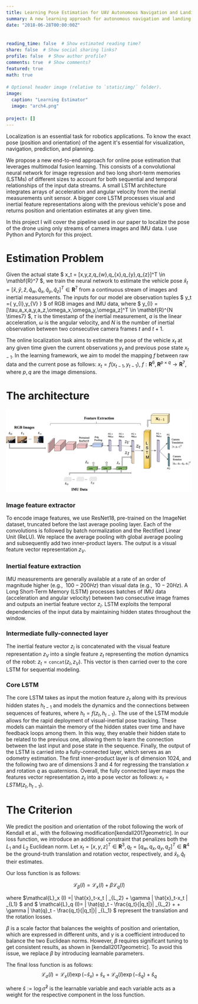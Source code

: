 ```yaml
---
title: Learning Pose Estimation for UAV Autonomous Navigation and Landing Using Visual-Inertial Sensor Data
summary: A new learning approach for autonomous navigation and landing of an Unmanned-Aerial-Vehicle (UAV). We develop a multimodal fusion of deep neural architectures for visual-inertial odometry, and we train the model in an end-to-end fashion to estimate the current vehicle pose from streams of visual and inertial measurements.
date: "2018-06-28T00:00:00Z"


reading_time: false  # Show estimated reading time?
share: false  # Show social sharing links?
profile: false  # Show author profile?
comments: true  # Show comments?
featured: true
math: true

# Optional header image (relative to `static/img/` folder).
image: 
  caption: "Learning Estimator"
  image: "arch4.png"

project: []
---
```


Localization is an essential task for robotics applications. To know the exact pose (position and orientation) of the agent it's essential for visualization, navigation, prediction, and planning.

We propose a new end-to-end approach for online pose estimation that leverages multimodal fusion learning. This consists of a convolutional neural network for image regression and two long short-term memories (LSTMs) of different sizes to account for both sequential and temporal relationships of the input data streams.
A small LSTM architecture integrates arrays of acceleration and angular velocity from the inertial measurements unit sensor. A bigger core LSTM processes visual and inertial feature representations along with the previous vehicle's pose and returns position and orientation estimates at any given time.


In this project I will cover the pipeline used in our paper to localize the pose of the drone using only streams of camera images and IMU data.
I use Python and Pytorch for this project.

# Estimation Problem

Given the actual state $ x_t = [x,y,z,q_{w},q_{x},q_{y},q_{z}]^T \in \mathbf{R}^7 $, we train the neural network to estimate the vehicle pose $\hat{x}_t = [\hat{x},\hat{y},\hat{z},\hat{q}_w,\hat{q}_x,\hat{q}_y,\hat{q}_z]^T \in \mathbf{R}^7$ from a continuous stream of images and inertial measurements. The inputs for our model are observation tuples $ y_t =\{ y_{I},y_{V} \} $ of RGB images and IMU data, where $ y_{I} = [\tau,a_x,a_y,a_z,\omega_x,\omega_y,\omega_z]^T \in \mathbf{R}^{N \times7} $, $\tau$ is the timestamp of the inertial measurement, $a$ is the linear acceleration, $\omega$ is the angular velocity, and $N$ is the number of inertial observation between two consecutive camera frames $t$ and $t+1$.

The online localization task aims to estimate the pose of the vehicle $x_t$ at any given time given the current observations $y_t$ and previous pose state $x_{t-1}$. In the learning framework, we aim to model the mapping $f$ between raw data and the current pose as follows: $x_t = f(x_{t-1}, y_{t-1})$, $f:\mathbf{R}^6, \mathbf{R}^{p \times q} \rightarrow \mathbf{R}^{7}$, where $p,q$ are the image dimensions.

# The architecture

![png](./arch.png)

### Image feature extractor
To encode image features, we use ResNet18, pre-trained on the ImageNet dataset, truncated before the last average pooling layer. Each of the convolutions is followed by batch normalization and the Rectified Linear Unit (ReLU).
We replace the average pooling with global average pooling and subsequently add two inner-product layers. The output is a visual feature vector representation $z_{V}$.

### Inertial feature extraction
IMU measurements are generally available at a rate of an order of magnitude higher (e.g., $~100-200 Hz$) than visual data (e.g., $~10-20 Hz$).
A Long Short-Term Memory (LSTM) processes batches of IMU data (acceleration and angular velocity) between two consecutive image frames and outputs an inertial feature vector $z_I$.
LSTM exploits the temporal dependencies of the input data by maintaining hidden states throughout the window.

### Intermediate fully-connected layer
The inertial feature vector $z_I$ is concatenated with the visual feature representation $z_V$ into a single feature $z_t$ representing the motion dynamics of the robot: $z_t = \mathtt{concat}(z_I, z_V)$.
This vector is then carried over to the core LSTM for sequential modeling.

### Core LSTM
The core LSTM takes as input the motion feature $z_t$ along with its previous hidden states $h_{t-1}$ and models the dynamics and the connections between sequences of features, where  $h_t= \mathit{f}(z_t,h_{t-1})$.  The use of the LSTM module allows for the rapid deployment of visual-inertial pose tracking.
These models can maintain the memory of the hidden states over time and have feedback loops among them. In this way, they enable their hidden state to be related to the previous one, allowing them to learn the connection between the last input and pose state in the sequence.
Finally, the output of the LSTM is carried into a fully-connected layer, which serves as an odometry estimation. The first inner-product layer is of dimension $1024$, and the following two are of dimensions $3$ and $4$ for regressing the translation $x$ and rotation $q$ as quaternions. Overall, the fully connected layer maps the features vector representation $z_t$ into a pose vector as follows:  $x_t = LSTM(z_t, h_{t-1})$.

# The Criterion

We predict the position and orientation of the robot following the work of Kendall et al., with the following modification[kendall2017geometric]. In our loss function, we introduce an additional constraint that penalizes both the $L_1$ and $L_2$ Euclidean norm. Let $x_t= [x,y,z]^T \in \mathbf{R}^3, q_t = [q_w,q_x,q_y,q_z]^T \in \mathbf{R}^4$ be the ground-truth translation and rotation vector, respectively, and $\hat{x}_t, \hat{q}_t$ their estimates. 

Our loss function is as follows: 

$$\mathcal{L}_{\beta}(I)= \mathcal{L}_x(I)+\beta \mathcal{L}_q(I)$$

where $\mathcal{L}_x (I) =\| \hat{x}_t-x_t \| _{L_2} + \gamma \| \hat{x}_t-x_t \| _{L1} $  and $ \mathcal{L}_q (I)= \| \hat{q}_t - \frac{q_t}{\|q_t\|}\| _{L_2} + + \gamma \| \hat{q}_t - \frac{q_t}{\|q_t\|}\| _{L_1} $ represent the translation and the rotation losses. 

$\beta$ is a scale factor that balances the weights of position and orientation, which are expressed in different units, and $\gamma$ is a coefficient introduced to balance the two Euclidean norms. 
However, $\beta$ requires significant tuning to get consistent results, as shown in [kendall2017geometric]. To avoid this issue, we replace $\beta$ by introducing learnable parameters.

The final loss function is as follows: 
 $$   \mathcal{L}_{\sigma}(I)=\mathcal{L}_x(I) \exp \left(-\hat{s}_x\right)+\hat{s}_x+\mathcal{L}_q(I) \exp \left(-\hat{s}_q\right)+\hat{s}_q $$

where $\hat{s} :=\log \hat{\sigma}^{2}$ is the learnable variable and each variable acts as a weight for the respective component in the loss function.

